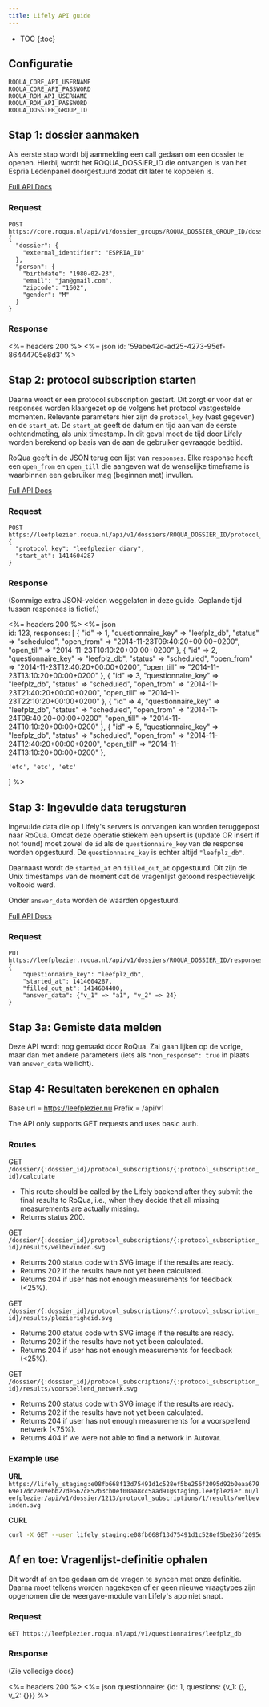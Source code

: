 ```yaml
---
title: Lifely API guide
---
```


* TOC
{:toc}

## Configuratie

    ROQUA_CORE_API_USERNAME
    ROQUA_CORE_API_PASSWORD
    ROQUA_ROM_API_USERNAME
    ROQUA_ROM_API_PASSWORD
    ROQUA_DOSSIER_GROUP_ID

## Stap 1: dossier aanmaken

Als eerste stap wordt bij aanmelding een call gedaan om een dossier te openen. Hierbij wordt het ROQUA_DOSSIER_ID die ontvangen is van het Espria Ledenpanel doorgestuurd zodat dit later te koppelen is.

[Full API Docs](/developer/core/dossier/dossiers/)

### Request

    POST https://core.roqua.nl/api/v1/dossier_groups/ROQUA_DOSSIER_GROUP_ID/dossiers
    {
      "dossier": {
        "external_identifier": "ESPRIA_ID"
      },
      "person": {
        "birthdate": "1980-02-23",
        "email": "jan@gmail.com",
        "zipcode": "1602",
        "gender": "M"
      }
    }

### Response

<%= headers 200 %>
<%= json id: '59abe42d-ad25-4273-95ef-86444705e8d3' %>





## Stap 2: protocol subscription starten

Daarna wordt er een protocol subscription gestart. Dit zorgt er voor dat er responses worden klaargezet op de volgens het protocol vastgestelde momenten. Relevante parameters hier zijn de `protocol_key` (vast gegeven) en de `start_at`. De `start_at` geeft de datum en tijd aan van de eerste ochtendmeting, als unix timestamp. In dit geval moet de tijd door Lifely worden berekend op basis van de aan de gebruiker gevraagde bedtijd.

RoQua geeft in de JSON terug een lijst van `responses`. Elke response heeft een `open_from` en `open_till` die aangeven wat de wenselijke timeframe is waarbinnen een gebruiker mag (beginnen met) invullen.

[Full API Docs](/developer/rom/dossier/protocol_subscriptions/#start-a-protocol-subscription)

### Request

    POST https://leefplezier.roqua.nl/api/v1/dossiers/ROQUA_DOSSIER_ID/protocol_subscriptions/
    {
      "protocol_key": "leefplezier_diary",
      "start_at": 1414604287
    }

### Response

(Sommige extra JSON-velden weggelaten in deze guide. Geplande tijd tussen responses is fictief.)

<%= headers 200 %>
<%= json \
  id: 123,
  responses: [
    {
      "id"                 => 1,
      "questionnaire_key"  => "leefplz_db",
      "status"             => "scheduled",
      "open_from"          => "2014-11-23T09:40:20+00:00+0200",
      "open_till"          => "2014-11-23T10:10:20+00:00+0200"
    },
    {
      "id"                 => 2,
      "questionnaire_key"  => "leefplz_db",
      "status"             => "scheduled",
      "open_from"          => "2014-11-23T12:40:20+00:00+0200",
      "open_till"          => "2014-11-23T13:10:20+00:00+0200"
    },
    {
      "id"                 => 3,
      "questionnaire_key"  => "leefplz_db",
      "status"             => "scheduled",
      "open_from"          => "2014-11-23T21:40:20+00:00+0200",
      "open_till"          => "2014-11-23T22:10:20+00:00+0200"
    },
    {
      "id"                 => 4,
      "questionnaire_key"  => "leefplz_db",
      "status"             => "scheduled",
      "open_from"          => "2014-11-24T09:40:20+00:00+0200",
      "open_till"          => "2014-11-24T10:10:20+00:00+0200"
    },
    {
      "id"                 => 5,
      "questionnaire_key"  => "leefplz_db",
      "status"             => "scheduled",
      "open_from"          => "2014-11-24T12:40:20+00:00+0200",
      "open_till"          => "2014-11-24T13:10:20+00:00+0200"
    },

    'etc', 'etc', 'etc'
  ]
%>





## Stap 3: Ingevulde data terugsturen

Ingevulde data die op Lifely's servers is ontvangen kan worden teruggepost naar RoQua. Omdat deze operatie stiekem een upsert is (update OR insert if not found) moet zowel de `id` als de `questionnaire_key` van de response worden opgestuurd. De `questionnaire_key` is echter altijd `"leefplz_db"`.

Daarnaast wordt de `started_at` en `filled_out_at` opgestuurd. Dit zijn de Unix timestamps van de moment dat de vragenlijst getoond respectievelijk voltooid werd.

Onder `answer_data` worden de waarden opgestuurd.

[Full API Docs](/developer/rom/dossier/responses/#update-a-response)

### Request

    PUT https://leefplezier.roqua.nl/api/v1/dossiers/ROQUA_DOSSIER_ID/responses/ROQUA_RESPONSE_ID
    {
        "questionnaire_key": "leefplz_db",
        "started_at": 1414604287,
        "filled_out_at": 1414604400,
        "answer_data": {"v_1" => "a1", "v_2" => 24}
    }


## Stap 3a: Gemiste data melden

Deze API wordt nog gemaakt door RoQua. Zal gaan lijken op de vorige, maar dan met andere parameters (iets als `"non_response": true` in plaats van `answer_data` wellicht).

## Stap 4: Resultaten berekenen en ophalen
Base url = https://leefplezier.nu
Prefix = /api/v1

The API only supports GET requests and uses basic auth.


### Routes

GET `/dossier/{:dossier_id}/protocol_subscriptions/{:protocol_subscription_id}/calculate`

- This route should be called by the Lifely backend after they submit the final results to RoQua, i.e., when they decide that all missing measurements are actually missing.
- Returns status 200.

GET `/dossier/{:dossier_id}/protocol_subscriptions/{:protocol_subscription_id}/results/welbevinden.svg`

- Returns 200 status code with SVG image if the results are ready.
- Returns 202 if the results have not yet been calculated.
- Returns 204 if user has not enough measurements for feedback (<25%).

GET `/dossier/{:dossier_id}/protocol_subscriptions/{:protocol_subscription_id}/results/plezierigheid.svg`

- Returns 200 status code with SVG image if the results are ready.
- Returns 202 if the results have not yet been calculated.
- Returns 204 if user has not enough measurements for feedback (<25%).

GET `/dossier/{:dossier_id}/protocol_subscriptions/{:protocol_subscription_id}/results/voorspellend_netwerk.svg`

- Returns 200 status code with SVG image if the results are ready.
- Returns 202 if the results have not yet been calculated.
- Returns 204 if user has not enough measurements for a voorspellend netwerk (<75%).
- Returns 404 if we were not able to find a network in Autovar.

### Example use

__URL__
`https://lifely_staging:e08fb668f13d75491d1c528ef5be256f2095d92b0eaa67969e17dc2e09ebb27de562c852b3cb0ef00aa8cc5aad91@staging.leefplezier.nu/leefplezier/api/v1/dossier/1213/protocol_subscriptions/1/results/welbevinden.svg`

__CURL__
```bash
curl -X GET --user lifely_staging:e08fb668f13d75491d1c528ef5be256f2095d92b0eaa67969e17dc2e09ebb27de562c852b3cb0ef00aa8cc5aad91 https://staging.leefplezier.nu/leefplezier/api/v1/dossier/1213/protocol_subscriptions/1/results/welbevinden.svg
```


## Af en toe: Vragenlijst-definitie ophalen

Dit wordt af en toe gedaan om de vragen te syncen met onze definitie. Daarna moet telkens worden nagekeken of er geen nieuwe vraagtypes zijn opgenomen die de weergave-module van Lifely's app niet snapt.

### Request

    GET https://leefplezier.roqua.nl/api/v1/questionnaires/leefplz_db

### Response

(Zie volledige docs)

<%= headers 200 %>
<%= json questionnaire: {id: 1, questions: {v_1: {}, v_2: {}}} %>


